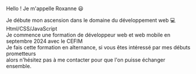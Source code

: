 Hello ! Je m'appelle Roxanne 😃
 
Je débute mon ascension dans le domaine du développement web 💻 </br>
Html/CSS/JavaScript </br>
Je commence une formation de développeur web et web mobile en septembre 2024 avec le CEFIM </br>
Je fais cette formation en alternance, si vous êtes intéressé par mes débuts prometteurs </br>
alors n'hésitez pas à me contacter pour que l'on puisse échanger ensemble.


<!---
RoxanneMar/RoxanneMar is a ✨ special ✨ repository because its `README.md` (this file) appears on your GitHub profile.
You can click the Preview link to take a look at your changes.
--->

